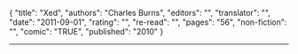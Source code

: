 {
"title": "Xed",
"authors": "Charles Burns",
"editors": "",
"translator": "",
"date": "2011-09-01",
"rating": "",
"re-read": "",
"pages": "56",
"non-fiction": "",
"comic": "TRUE",
"published": "2010"
}

---
